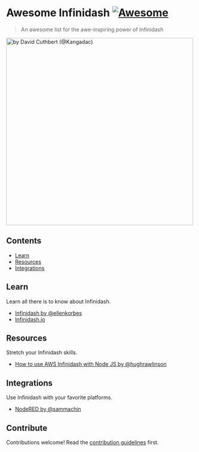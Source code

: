 # Awesome Infinidash [![Awesome](https://awesome.re/badge.svg)](https://awesome.re)

> An awesome list for the awe-inspiring power of Infinidash

<a href="https://twitter.com/kangadac/status/1410817287695650824"><img src="https://user-images.githubusercontent.com/1790822/124236175-7003e900-db16-11eb-885f-eb5bedaa98c5.jpg" width="500" alt="by David Cuthbert (@Kangadac)"/></a>

## Contents

- [Learn](#learn)
- [Resources](#resources)
- [Integrations](#integrations)


## Learn

Learn all there is to know about Infinidash.

- [Infinidash by @ellenkorbes](https://twitter.com/ellenkorbes/status/1410796865126346755)
- [Infinidash.io](http://www.infinidash.io/)


## Resources

Stretch your Infinidash skills.

- [How to use AWS Infinidash with Node JS by @hughrawlinson](https://www.hughrawlinson.me/posts/2021/06/30/how-to-use-aws-infinidash)

## Integrations

Use Infinidash with your favorite platforms.

- [NodeRED by @sammachin](https://twitter.com/sammachin/status/1410857058136625152)


## Contribute

Contributions welcome! Read the [contribution guidelines](contributing.md) first.
